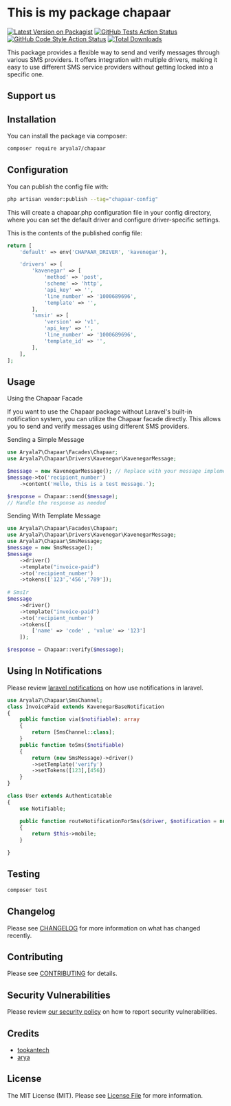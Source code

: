 # This is my package chapaar

[![Latest Version on Packagist](https://img.shields.io/packagist/v/aryala7/chapaar.svg?style=flat-square)](https://packagist.org/packages/aryala7/chapaar)
[![GitHub Tests Action Status](https://img.shields.io/github/actions/workflow/status/aryala7/chapaar/run-tests.yml?branch=main&label=tests&style=flat-square)](https://github.com/aryala7/chapaar/actions?query=workflow%3Arun-tests+branch%3Amain)
[![GitHub Code Style Action Status](https://img.shields.io/github/actions/workflow/status/aryala7/chapaar/fix-php-code-style-issues.yml?branch=main&label=code%20style&style=flat-square)](https://github.com/aryala7/chapaar/actions?query=workflow%3A"Fix+PHP+code+style+issues"+branch%3Amain)
[![Total Downloads](https://img.shields.io/packagist/dt/aryala7/chapaar.svg?style=flat-square)](https://packagist.org/packages/aryala7/chapaar)

This package provides a flexible way to send and verify messages through various SMS providers. It offers integration with multiple drivers, making it easy to use different SMS service providers without getting locked into a specific one.

## Support us


## Installation

You can install the package via composer:

```bash
composer require aryala7/chapaar
```


## Configuration

You can publish the config file with:

```bash
php artisan vendor:publish --tag="chapaar-config"
```
This will create a chapaar.php configuration file in your config directory, where you can set the default driver and configure driver-specific settings.

This is the contents of the published config file:
```php
return [
    'default' => env('CHAPAAR_DRIVER', 'kavenegar'),

    'drivers' => [
        'kavenegar' => [
            'method' => 'post',
            'scheme' => 'http',
            'api_key' => '',
            'line_number' => '1000689696',
            'template' => '',
        ],
        'smsir' => [
            'version' => 'v1',
            'api_key' => '',
            'line_number' => '1000689696',
            'template_id' => '',
        ],
    ],
];

```

## Usage
Using the Chapaar Facade

If you want to use the Chapaar package without Laravel's built-in notification system, you can utilize the Chapaar facade directly. This allows you to send and verify messages using different SMS providers.

Sending a Simple Message
```php
use Aryala7\Chapaar\Facades\Chapaar;
use Aryala7\Chapaar\Drivers\Kavenegar\KavenegarMessage;

$message = new KavenegarMessage(); // Replace with your message implementation
$message->to('recipient_number')
    ->content('Hello, this is a test message.');

$response = Chapaar::send($message);
// Handle the response as needed

```

Sending With Template Message
```php
use Aryala7\Chapaar\Facades\Chapaar;
use Aryala7\Chapaar\Drivers\Kavenegar\KavenegarMessage;
use Aryala7\Chapaar\SmsMessage;
$message = new SmsMessage();
$message
    ->driver()
    ->template("invoice-paid")
    ->to('recipient_number')
    ->tokens(['123','456','789']);
    
# SmsIr
$message
    ->driver()
    ->template("invoice-paid")
    ->to('recipient_number')
    ->tokens([
        ['name' => 'code' , 'value' => '123']
    ]);

$response = Chapaar::verify($message);

```
## Using In Notifications
Please review [laravel notifications](https://laravel.com/docs/10.x/notifications) on how use notifications in laravel.

```php
use Aryala7\Chapaar\SmsChannel;
class InvoicePaid extends KavenegarBaseNotification
{
    public function via($notifiable): array
    {
        return [SmsChannel::class];
    }
    public function toSms($notifiable)
    {
        return (new SmsMessage)->driver()
        ->setTemplate('verify')
        ->setTokens([123],[456])
    }
}

class User extends Authenticatable
{
    use Notifiable;

    public function routeNotificationForSms($driver, $notification = null)
    {
        return $this->mobile;
    }

}
``` 

## Testing

```bash
composer test
```

## Changelog

Please see [CHANGELOG](CHANGELOG.md) for more information on what has changed recently.

## Contributing

Please see [CONTRIBUTING](CONTRIBUTING.md) for details.

## Security Vulnerabilities

Please review [our security policy](../../security/policy) on how to report security vulnerabilities.

## Credits
- [tookantech](https://github.com/TookanTech)
- [arya](https://github.com/aryala7)

## License

The MIT License (MIT). Please see [License File](LICENSE.md) for more information.
